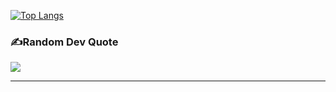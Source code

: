 [![Top Langs](https://github-readme-stats.vercel.app/api/top-langs/?username=rohcatman&count_private=true)](https://github.com/anuraghazra/github-readme-stats)
### ✍️Random Dev Quote
![](https://quotes-github-readme.vercel.app/api?type=horizontal&theme=light)


---
<!-- [![](https://visitcount.itsvg.in/api?id=Rohcatman&icon=5&color=12)](https://visitcount.itsvg.in) -->


